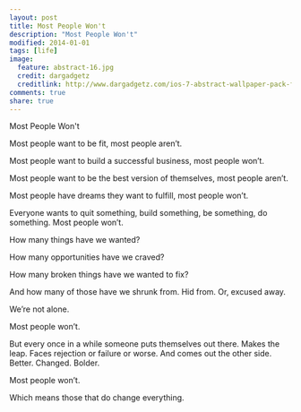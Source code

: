 ```yaml
---
layout: post
title: Most People Won't
description: "Most People Won't"
modified: 2014-01-01
tags: [life]
image:
  feature: abstract-16.jpg
  credit: dargadgetz
  creditlink: http://www.dargadgetz.com/ios-7-abstract-wallpaper-pack-for-iphone-5-and-ipod-touch-retina/
comments: true
share: true
---
```


Most People Won't

Most people want to be fit, most people aren’t.

Most people want to build a successful business, most people won’t.

Most people want to be the best version of themselves, most people aren’t.

Most people have dreams they want to fulfill, most people won’t.

Everyone wants to quit something, build something, be something, do something. Most people won’t.

How many things have we wanted?

How many opportunities have we craved?

How many broken things have we wanted to fix? 

And how many of those have we shrunk from. Hid from. Or, excused away.

We’re not alone.

Most people won’t.

But every once in a while someone puts themselves out there. Makes the leap. Faces rejection or failure or worse. And comes out the other side. Better. Changed. Bolder.

Most people won’t. 

Which means those that do change everything.